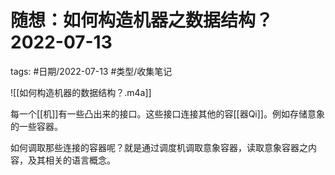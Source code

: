 # 随想：如何构造机器之数据结构？2022-07-13


tags: #日期/2022-07-13 #类型/收集笔记 




![[如何构造机器的数据结构？.m4a]]

每一个[[机]]有一些凸出来的接口。这些接口连接其他的容[[器Qi]]。例如存储意象的一些容器。

如何调取那些连接的容器呢？就是通过调度机调取意象容器，读取意象容器之内容，及其相关的语言概念。

